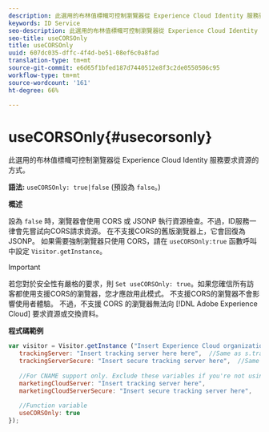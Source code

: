 ```yaml
---
description: 此選用的布林值標幟可控制瀏覽器從 Experience Cloud Identity 服務要求資源的方式。
keywords: ID Service
seo-description: 此選用的布林值標幟可控制瀏覽器從 Experience Cloud Identity 服務要求資源的方式。
seo-title: useCORSOnly
title: useCORSOnly
uuid: 607dc035-dffc-4f4d-be51-08ef6c0a8fad
translation-type: tm+mt
source-git-commit: e6d65f1bfed187d7440512e8f3c2de0550506c95
workflow-type: tm+mt
source-wordcount: '161'
ht-degree: 66%

---
```



# useCORSOnly{#usecorsonly}

此選用的布林值標幟可控制瀏覽器從 Experience Cloud Identity 服務要求資源的方式。

**語法:** `useCORSOnly: true|false` (預設為 `false`。)

**概述**

設為 `false` 時，瀏覽器會使用 CORS 或 JSONP 執行資源檢查。不過，ID服務一律會先嘗試向CORS請求資源。 在不支援CORS的舊版瀏覽器上，它會回復為JSONP。 如果需要強制瀏覽器只使用 CORS，請在 `useCORSOnly:true` 函數呼叫中設定 `Visitor.getInstance`。

>[!IMPORTANT]
>
>若您對於安全性有嚴格的要求，則 `Set useCORSOnly: true`。如果您確信所有訪客都使用支援CORS的瀏覽器，您才應啟用此模式。 不支援CORS的瀏覽器不會影響使用者體驗。 不過，不支援 CORS 的瀏覽器無法向 [!DNL Adobe Experience Cloud] 要求資源或交換資料。

**程式碼範例**

```js
var visitor = Visitor.getInstance ("Insert Experience Cloud organization ID here",{ 
   trackingServer: "Insert tracking server here here",  //Same as s.trackingServer 
   trackingServerSecure: "Insert secure tracking server here",  //Same as s.trackingServerSecure 
 
   //For CNAME support only. Exclude these variables if you're not using CNAME 
   marketingCloudServer: "Insert tracking server here", 
   marketingCloudServerSecure: "Insert secure tracking server here", 
 
   //Function variable 
   useCORSOnly: true 
});
```

